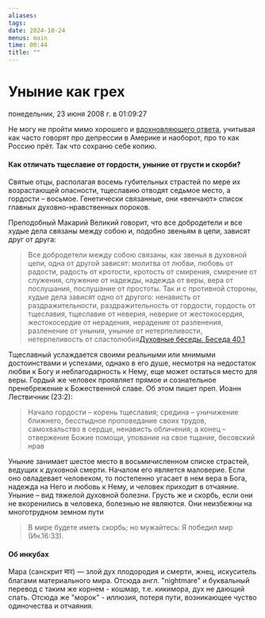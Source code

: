```yaml
---
aliases: 
tags: 
date: 2024-10-24
menus: main
time: 00:44
title: ""
---
```

# Уныние как грех
понедельник, 23 июня 2008 г. в 01:09:27

Не могу не пройти мимо хорошего и [вдохновляющего ответа](http://community.livejournal.com/pravoslav_ru/2411056.html), учитывая как часто говорят про депрессии в Америке и наоборот, про то как Россию прёт. Так что сохраню себе копию.

#### Как отличать тщеславие от гордости, уныние от грусти и скорби?

  
Святые отцы, располагая восемь губительных страстей по мере их возрастающей опасности, тщеславию отводят седьмое место, а гордости – восьмое. Генетически связанные, они «венчают» список главных духовно-нравственных пороков.

Преподобный Макарий Великий говорит, что все добродетели и все худые дела связаны между собою и, подобно звеньям в цепи, зависят друг от друга:

> Все добродетели между собою связаны, как звенья в духовной цепи, одна от другой зависят: молитва от любви, любовь от радости, радость от кротости, кротость от смирения, смирение от служения, служение от надежды, надежда от веры, вера от послушания, послушание от простоты. Так и с противной стороны, худые дела зависят одно от другого: ненависть от раздражительности, раздражительность от гордости, гордость от тщеславия, тщеславие от неверия, неверие от жестокосердия, жестокосердие от нерадения, нерадение от разленения, разленение от уныния, уныние от нетерпеливости, нетерпеливость от сластолюбия[Духовные беседы. Беседа 40.1](http://www.krotov.info/library/m/makarygr/makari40.html)

Тщеславный услаждается своими реальными или мнимыми достоинствами и успехами, однако в его душе, несмотря на недостаток любви к Богу и неблагодарность к Нему, еще может остаться место для веры. Гордый же человек проявляет прямое и сознательное пренебрежение к Божественной славе. Об этом пишет преп. Иоанн Лествичник (23:2):

> Начало гордости – корень тщеславия; средина – уничижение ближнего, бесстыдное проповедание своих трудов, самохвальство в сердце, ненависть обличения; а конец – отвержение Божие помощи, упование на свое тщание, бесовский нрав

Уныние занимает шестое место в восьмичисленном списке страстей, ведущих к духовной смерти. Началом его является маловерие. Если оно овладевает человеком, то постепенно угасает в нем вера в Бога, надежда на Него и любовь к Нему, и человек приходит в отчаяние. Уныние – вид тяжелой духовной болезни. Грусть же и скорбь, если они не вкоренились в человека, болезнью не являются. Они неизбежны на многотрудном земном пути

> В мире будете иметь скорбь; но мужайтесь: Я победил мир (Ин.16:33).

#### Об инкубах

Мара (санскрит मार) — злой дух плодородия и смерти, жнец, искуситель благами материального мира. Отсюда англ. "nightmare" и буквальный перевод с таким же корнем - кошмар, т.е. кикимора, дух не дающий спать. Отсюда же "морок" - иллюзия, потеря пути, возникающее чуство одиночества и отчаяния.